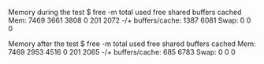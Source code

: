 Memory during the test
    $ free -m
                 total       used       free     shared    buffers     cached
    Mem:          7469       3661       3808          0        201       2072
    -/+ buffers/cache:       1387       6081
    Swap:            0          0          0

Memory after the test
    $ free -m
                 total       used       free     shared    buffers     cached
    Mem:          7469       2953       4516          0        201       2065
    -/+ buffers/cache:        685       6783
    Swap:            0          0          0
